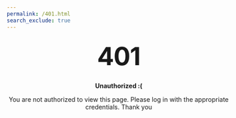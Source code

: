 ```yaml
---
permalink: /401.html
search_exclude: true
---
```


<style type="text/css" media="screen">
  .container {
    margin: 10px auto;
    max-width: 600px;
    text-align: center;
    }
  h1 {
    margin: 30px 0;
    font-size: 4em;
    line-height: 1;
    letter-spacing: -1px; 
  }
</style>

<div class="container">
  <h1>401</h1>
  <p><strong>Unauthorized :(</strong></p>
  <p>You are not authorized to view this page. Please log in with the appropriate credentials. Thank you</p>
</div>